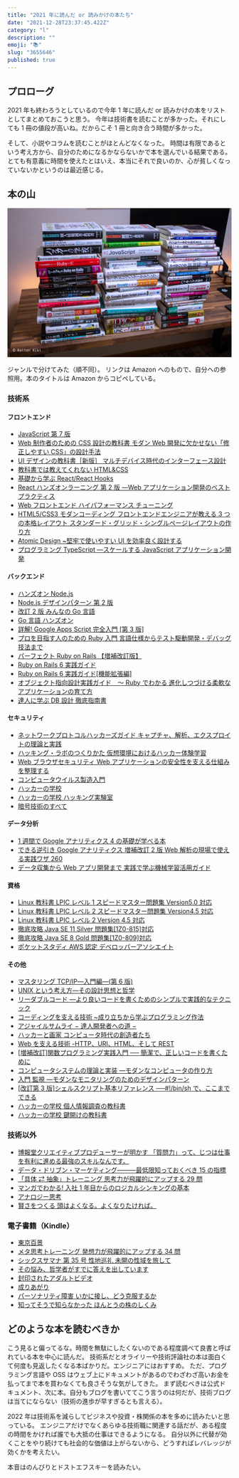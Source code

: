 ```yaml
---
title: "2021 年に読んだ or 読みかけの本たち"
date: "2021-12-28T23:37:45.422Z"
category: "l"
description: ""
emoji: "📚"
slug: "3655646"
published: true
---
```


## プロローグ

2021 年も終わろうとしているので今年 1 年に読んだ or 読みかけの本をリストとしてまとめておこうと思う。
今年は技術書を読むことが多かった。それにしても 1 冊の値段が高いね。だからこそ 1 冊と向き合う時間が多かった。

そして、小説やコラムを読むことがほとんどなくなった。
時間は有限であるという考え方から、自分のためになるかならないかで本を選んでいる結果である。
とても有意義に時間を使えたとはいえ、本当にそれで良いのか、心が貧しくなっていないかというのは最近感じる。

## 本の山

![📚](01.jpg)

ジャンルで分けてみた（順不同）。
リンクは Amazon へのもので、自分への参照用。本のタイトルは Amazon からコピペしている。

### 技術系

#### フロントエンド

- [JavaScript 第 7 版](https://www.amazon.co.jp/dp/4873119707)
- [Web 制作者のための CSS 設計の教科書 モダン Web 開発に欠かせない「修正しやすい CSS」の設計手法](https://www.amazon.co.jp/dp/4844336355)
- [UI デザインの教科書［新版］ マルチデバイス時代のインターフェース設計](https://www.amazon.co.jp/dp/4798155454)
- [教科書では教えてくれない HTML&CSS](https://www.amazon.co.jp/dp/429712193X)
- [基礎から学ぶ React/React Hooks](https://www.amazon.co.jp/dp/486354359X)
- [React ハンズオンラーニング 第 2 版 ―Web アプリケーション開発のベストプラクティス](https://www.amazon.co.jp/dp/4873119383)
- [Web フロントエンド ハイパフォーマンス チューニング](https://www.amazon.co.jp/dp/4774189677)
- [HTML5/CSS3 モダンコーディング フロントエンドエンジニアが教える 3 つの本格レイアウト スタンダード・グリッド・シングルページレイアウトの作り方](https://www.amazon.co.jp/dp/B0176GNY26)
- [Atomic Design ~堅牢で使いやすい UI を効率良く設計する](https://www.amazon.co.jp/dp/477419705X)
- [プログラミング TypeScript ―スケールする JavaScript アプリケーション開発](https://www.amazon.co.jp/dp/4873119049)

#### バックエンド

- [ハンズオン Node.js](https://www.amazon.co.jp/dp/4873119235)
- [Node.js デザインパターン 第 2 版](https://www.amazon.co.jp/dp/4873118735)
- [改訂 2 版 みんなの Go 言語](https://www.amazon.co.jp/dp/4297107279)
- [Go 言語 ハンズオン](https://www.amazon.co.jp/dp/4798063991)
- [詳解! Google Apps Script 完全入門 [第 3 版]](https://www.amazon.co.jp/dp/4798064742)
- [プロを目指す人のための Ruby 入門 言語仕様からテスト駆動開発・デバッグ技法まで](https://www.amazon.co.jp/dp/4774193976)
- [パーフェクト Ruby on Rails 【増補改訂版】](https://www.amazon.co.jp/dp/4297114623)
- [Ruby on Rails 6 実践ガイド](https://www.amazon.co.jp/dp/4295008052)
- [Ruby on Rails 6 実践ガイド[機能拡張編]](https://www.amazon.co.jp/dp/4295008877)
- [オブジェクト指向設計実践ガイド　～ Ruby でわかる 進化しつづける柔軟なアプリケーションの育て方](https://www.amazon.co.jp/dp/B01L8SEVYI)
- [達人に学ぶ DB 設計 徹底指南書](https://www.amazon.co.jp/dp/B00EE1XPAI)

#### セキュリティ

- [ネットワークプロトコルハッカーズガイド キャプチャ、解析、エクスプロイトの理論と実践](https://www.amazon.co.jp/dp/4048930915)
- [ハッキング・ラボのつくりかた 仮想環境におけるハッカー体験学習](https://www.amazon.co.jp/dp/4798155306)
- [Web ブラウザセキュリティ Web アプリケーションの安全性を支える仕組みを整理する](https://www.amazon.co.jp/dp/4908686106)
- [コンピュータウイルス製造入門](https://www.amazon.co.jp/dp/4781700586)
- [ハッカーの学校](https://www.amazon.co.jp/dp/4781701973)
- [ハッカーの学校 ハッキング実験室](https://www.amazon.co.jp/dp/4781702279)
- [暗号技術のすべて](https://www.amazon.co.jp/dp/4798148814)

#### データ分析

- [1 週間で Google アナリティクス 4 の基礎が学べる本](https://www.amazon.co.jp/dp/429501172X)
- [できる逆引き Google アナリティクス 増補改訂 2 版 Web 解析の現場で使える実践ワザ 260](https://www.amazon.co.jp/dp/4295002569)
- [データ収集から Web アプリ開発まで 実践で学ぶ機械学習活用ガイド](https://www.amazon.co.jp/dp/4839969221)

#### 資格

- [Linux 教科書 LPIC レベル 1 スピードマスター問題集 Version5.0 対応](https://www.amazon.co.jp/dp/4798160857)
- [Linux 教科書 LPIC レベル 2 スピードマスター問題集 Version4.5 対応](https://www.amazon.co.jp/dp/4798151238)
- [Linux 教科書 LPIC レベル 2 Version 4.5 対応](https://www.amazon.co.jp/dp/4798151254)
- [徹底攻略 Java SE 11 Silver 問題集[1Z0-815]対応](https://www.amazon.co.jp/dp/4295007625)
- [徹底攻略 Java SE 8 Gold 問題集[1Z0-809]対応](https://www.amazon.co.jp/dp/4295000035)
- [ポケットスタディ AWS 認定 デベロッパーアソシエイト](https://www.amazon.co.jp/dp/4798063401)

#### その他

- [マスタリング TCP/IP―入門編―(第 6 版)](https://www.amazon.co.jp/dp/4274224473)
- [UNIX という考え方―その設計思想と哲学](https://www.amazon.co.jp/dp/4274064069)
- [リーダブルコード ―より良いコードを書くためのシンプルで実践的なテクニック](https://www.amazon.co.jp/dp/4873115655)
- [コーディングを支える技術 ~成り立ちから学ぶプログラミング作法](https://www.amazon.co.jp/dp/477415654X)
- [アジャイルサムライ − 達人開発者への道 −](https://www.amazon.co.jp/dp/4274068560)
- [ハッカーと画家 コンピュータ時代の創造者たち](https://www.amazon.co.jp/dp/4274065979)
- [Web を支える技術 -HTTP、URI、HTML、そして REST](https://www.amazon.co.jp/dp/4774142042)
- [[増補改訂]関数プログラミング実践入門 ── 簡潔で、正しいコードを書くために](https://www.amazon.co.jp/dp/4774183903)
- [コンピュータシステムの理論と実装 ―モダンなコンピュータの作り方](https://www.amazon.co.jp/dp/4873117127)
- [入門 監視 ―モダンなモニタリングのためのデザインパターン](https://www.amazon.co.jp/dp/4873118646)
- [[改訂第 3 版]シェルスクリプト基本リファレンス ──#!/bin/sh で、ここまでできる](https://www.amazon.co.jp/dp/4774186945)
- [ハッカーの学校 個人情報調査の教科書](https://www.amazon.co.jp/dp/4781702139)
- [ハッカーの学校 鍵開けの教科書](https://www.amazon.co.jp/dp/4781702376)

### 技術以外

- [博報堂クリエイティブプロデューサーが明かす 「質問力」って、じつは仕事を有利に進める最強のスキルなんです。](https://www.amazon.co.jp/dp/4804718591)
- [データ・ドリブン・マーケティング―――最低限知っておくべき 15 の指標](https://www.amazon.co.jp/dp/4478039631)
- [「具体 ⇄ 抽象」トレーニング 思考力が飛躍的にアップする 29 問](https://www.amazon.co.jp/dp/4569845991)
- [マンガでわかる! 入社 1 年目からのロジカルシンキングの基本](https://www.amazon.co.jp/dp/4797383666)
- [アナロジー思考](https://www.amazon.co.jp/dp/4492556974)
- [賢さをつくる 頭はよくなる。よくなりたければ。](https://www.amazon.co.jp/dp/4484192330)

### 電子書籍（Kindle）

- [東京百景](https://www.amazon.co.jp/dp/B0892CMTTW)
- [メタ思考トレーニング 発想力が飛躍的にアップする 34 問](https://www.amazon.co.jp/dp/B01FSE8D1K)
- [シックスサマナ 第 35 号 性地巡礼 未開の性域を旅して](https://www.amazon.co.jp/dp/B081HDTKGW)
- [その悩み、哲学者がすでに答えを出しています](https://www.amazon.co.jp/dp/B07C6Z16K4)
- [封印されたアダルトビデオ](https://www.amazon.co.jp/dp/B0089JL274)
- [成りあがり](https://www.amazon.co.jp/dp/B00H3CUIIC)
- [パーソナリティ障害 いかに接し、どう克服するか](https://www.amazon.co.jp/dp/B0081BBEY6)
- [知ってそうで知らなかった ほんとうの株のしくみ](https://www.amazon.co.jp/dp/B00H8LHYEE)

## どのような本を読むべきか

こう見ると偏ってるな。時間を無駄にしたくないのである程度調べて良書と呼ばれている本を中心に読んだ。
技術系だとオライリーや技術評論社の本は面白くて何度も見返したくなる本ばかりだ。エンジニアにはおすすめ。
ただ、プログラミング言語や OSS はウェブ上にドキュメントがあるのでわざわざ高いお金を払ってまで本を買わなくても良さそうな気がしてきた。
まず読むべきは公式ドキュメント、次に本。自分もブログを書いててこう言うのは何だが、技術ブログは当てにならない（技術の進歩が早すぎるとも言える）。

2022 年は技術系を減らしてビジネスや投資・株関係の本を多めに読みたいと思っている。
エンジニアだけでなくあらゆる技術職に関連する話だが、ある程度の時間をかければ誰でも大抵の仕事はできるようになる。
自分以外に代替が効くことをやり続けても社会的な価値は上がらないから、どうすればレバレッジが効くかを考えたい。

本音はのんびりとドストエフスキーを読みたい。
